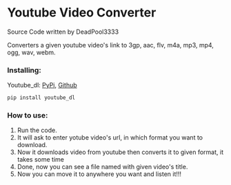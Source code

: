 # Youtube Video Converter

Source Code written by DeadPool3333

Converters a given youtube video's link to 3gp, aac, flv, m4a, mp3, mp4, ogg, wav, webm.

### Installing:
Youtube_dl: [PyPi](https://pypi.org/project/youtube_dl/), [Github](https://github.com/ytdl-org/youtube-dl)
```py
pip install youtube_dl
```

### How to use:
1. Run the code.
2. It will ask to enter yotube video's url, in which format you want to download.
3. Now it downloads video from youtube then converts it to given format, it takes some time
4. Done, now you can see a file named with given video's title.
5. Now you can move it to anywhere you want and listen it!!!